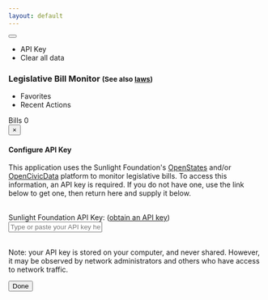 ```yaml
---
layout: default
---
```


<div class="btn-group pull-right">
  <button type="button" class="btn btn-default dropdown-toggle glyphicon glyphicon-cog" data-toggle="dropdown"> <span class="caret"></span></button>
  <ul class="dropdown-menu" role="menu">
    <li><a id="changeAPIKey-button">API Key</a></li>
    <li><a id="clearAll-button">Clear all data</a></li>
  </ul>
</div>

<div class="page-header">
  <h3>Legislative Bill Monitor <small>(See also <a href="{{site.baseUrl}}/laws">laws</a>)</small></h3>
  <ul class="nav nav-pills">
    <li role="presentation"><a>Favorites</a></li>
    <li role="presentation" class="active"><a>Recent Actions</a></li>
  </ul>
</div>

<div class="panel panel-default">
  <div class="panel-heading">Bills <span class="label label-primary pull-right" id="bills-count">0</span></div>
  <div class="list-group" id="bills-list"></div>
</div>

<div class="modal fade" id="apikey-modal">
  <div class="modal-dialog">
    <div class="modal-content">
      <form id="apikey-form">
        <div class="modal-header">
          <button type="button" class="close" data-dismiss="modal" aria-label="Close"><span aria-hidden="true">&times;</span></button>
          <h4 class="modal-title">Configure API Key</h4>
        </div>
        <div class="modal-body">
          <p>This application uses the Sunlight Foundation's <a href="http://openstates.org/" target="_new">OpenStates</a> and/or <a href="http://opencivicdata.org/" target="_new">OpenCivicData</a> platform to monitor legislative bills. To access this information, an API key is required. If you do not have one, use the link below to get one, then return here and supply it below.</p>
          <center></center>
          <br />
          <div class="form-group" id="apikey-formgroup">
            <label class="control-label" for="apikey-input">Sunlight Foundation API Key:</label> (<a href="https://sunlightfoundation.com/api/accounts/register/" target="_new">obtain an API key</a>)
            <input type="text" class="form-control" id="apikey-input" placeholder="Type or paste your API key here">
            <span id="apikey-errortext"></span>
          </div>
          <br />
          <p class="text-muted">Note: your API key is stored on your computer, and never shared. However, it may be observed by network administrators and others who have access to network traffic.</p>
        </div>
        <div class="modal-footer">
          <button type="submit" class="btn btn-primary">Done</button>
        </div>
      </form>
    </div>
  </div>
</div>

<script type="text/javascript" src="http://d3js.org/d3.v3.min.js" charset="utf-8"></script>
<script>

// bootstrap.js is loaded from _layouts/index.html
$( document ).ready( function() {
  if (localStorage.openStatesAPIKey === undefined) {
    showAPIKeyModal();
  } else {
    d3.json("http://openstates.org/api/v1/bills?q=record&state=ny&updated_since=2015-01-01&type=bill&apikey=" + localStorage.openStatesAPIKey, function(error, billData){
      if (error) return console.warn(error);
      if (billData == undefined) { alert("Unable to load data"); return; }
      d3.select("#bills-count").text(billData.length);
      d3.select("#bills-list").selectAll("a").data(billData)
        .enter().append("a")
          // .attr("href", function(d) { return d.link })
          .classed("list-group-item", true)
          .html(function(d) {
            return "<button class='btn btn-default glyphicon glyphicon-heart pull-right'></button><h4>"+ d.title + " (" + d.bill_id + ")</h4><p class='text-muted'>Updated: " + d.updated_at + "</p>"
          });
      d3.select(".list-group").selectAll("a").sort(function(a,b) {
        return d3.descending(a.updated_at, b.updated_at);
      });

    })
  }
});

$("#changeAPIKey-button").click(function(){
    showAPIKeyModal();
});

$("#clearAll-button").click(function(){
    clearAllData();
    location.reload();
});

$("#apikey-form").submit(function(e){
  e.preventDefault();
  validateAPIKey($("#apikey-input").val(),
    function(data, textStatus, jqXHR){
      localStorage.openStatesAPIKey = $("#apikey-input").val();
      $("#apikey-formgroup").removeClass("has-error");
      $("#apikey-errortext").removeClass("text-danger").text("");
      $("#apikey-modal").modal("hide");
    },
    function(jqXHR, textStatus, errorThrown){
      $("#apikey-formgroup").addClass("has-error");
      $("#apikey-errortext").addClass("text-danger").text("Error: incorrect API key, or error validating.");
      $("#apikey-input").select();  
      $("#apikey-input").focus();
  });
});

function validateAPIKey(key, success, error) {
  $.getJSON("http://openstates.org/api/v1/metadata/ny?apikey=" + key)
    .success(success)
    .error(error);
}

function showAPIKeyModal() {
  $("#apikey-input").val(localStorage.openStatesAPIKey);
  $("#apikey-modal").modal();
}

$("#apikey-modal").on("shown.bs.modal", function(e){
  $("#apikey-input").select();  
  $("#apikey-input").focus();
})

function loadBillActivity(keywords,updated_since,callback){
  //
}


function clearAllData() {
  localStorage.removeItem("openStatesAPIKey");
  localStorage.removeItem("openStatesSearchTerms");
  localStorage.removeItem("lastUpdated");
}

</script>
